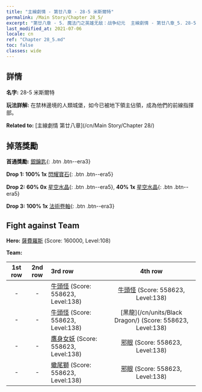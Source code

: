 ```yaml
---
title: "主線劇情 - 第廿八章 - 28-5 米斯爾特"
permalink: /Main Story/Chapter 28_5/
excerpt: "第廿八章 - 5. 魔法门之英雄无敌：战争纪元  主線劇情 - 第廿八章_5. 28-5 米斯爾特"
last_modified_at: 2021-07-06
locale: cn
ref: "Chapter 28_5.md"
toc: false
classes: wide
---
```


## 詳情

 **名字:** 28-5 米斯爾特

 **玩法詳解:** 在禁林邊境的人類城堡，如今已被地下領主佔領，成為他們的前線指揮部。

 **Related to:** [主線劇情 第廿八章](/cn/Main Story/Chapter 28/)

## 掉落獎勵

 **首通獎勵:** [銀鑰匙](/cn/Items/con_693/){: .btn .btn--era3}

 **Drop 1:** **100% 1x** [閃耀寶石](/cn/Items/mat_100/){: .btn .btn--era5}

 **Drop 2:** **60% 0x** [星空水晶](/cn/Items/mat_94/){: .btn .btn--era5}, **40% 1x** [星空水晶](/cn/Items/mat_94/){: .btn .btn--era5}

 **Drop 3:** **100% 1x** [法術卷軸](/cn/Items/con_694/){: .btn .btn--era3}


## Fight against Team
 **Hero:** [薩費羅斯](/cn/heroes/Sephinroth/) (Score: 160000, Level:108)

 **Team:**


  | 1st row | 2nd row | 3rd row | 4th row |
  |:----:|:----:|:----|:----:|
  | - | - | [牛頭怪](/cn/units/Minotaur/) (Score: 558623, Level:138)  | [牛頭怪](/cn/units/Minotaur/) (Score: 558623, Level:138)  |
  | - | - | [牛頭怪](/cn/units/Minotaur/) (Score: 558623, Level:138)  | [黑龍](/cn/units/Black Dragon/) (Score: 558623, Level:138)  |
  | - | - | [鷹身女妖](/cn/units/Harpy/) (Score: 558623, Level:138)  | [邪眼](/cn/units/Beholder/) (Score: 558623, Level:138)  |
  | - | - | [蠍尾獅](/cn/units/Manticore/) (Score: 558623, Level:138)  | [邪眼](/cn/units/Beholder/) (Score: 558623, Level:138)  |


